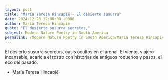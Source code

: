 ```yaml
---
layout: post
title: "María Teresa Hincapié - El desierto susurra"
date: 2024-12-28 12:00:00 -0000
author: María Teresa Hincapié
quote: "El desierto susurra secretos,"
subject: Modern Nature Poetry in South America
permalink: /Modern Nature Poetry in South America/María Teresa Hincapié/María Teresa Hincapié - El desierto susurra
---
```


El desierto susurra secretos,
oasis ocultos en el arenal.
El viento, viajero incansable,
acaricia el rostro
con historias de antiguos
roqueríos y pasos,
el eco del pasado.

- María Teresa Hincapié

